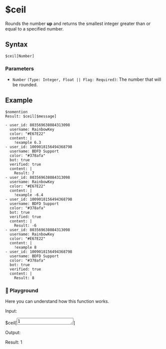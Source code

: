 # $ceil
Rounds the number **up** and returns the smallest integer greater than or equal to a specified number.

## Syntax
```
$ceil[Number]
```

### Parameters
- `Number` `(Type: Integer, Float || Flag: Required)`: The number that will be rounded.

## Example
```
$nomention
Result: $ceil[$message]
```

```discord yaml
- user_id: 803569638084313098
  username: RainbowKey
  color: "#E67E22"
  content: |
    !example 6.3
- user_id: 1009018156494368798
  username: BDFD Support
  color: "#378afa"
  bot: true
  verified: true
  content: |
    Result: 7
- user_id: 803569638084313098
  username: RainbowKey
  color: "#E67E22"
  content: |
    !example -6.4
- user_id: 1009018156494368798
  username: BDFD Support
  color: "#378afa"
  bot: true
  verified: true
  content: |
    Result: -6
- user_id: 803569638084313098
  username: RainbowKey
  color: "#E67E22"
  content: |
    !example 8
- user_id: 1009018156494368798
  username: BDFD Support
  color: "#378afa"
  bot: true
  verified: true
  content: |
    Result: 8
```

<div class=function-playground>
  <h3>🤖 Playground</h3>
  <p>Here you can understand how this function works.</p>
  <div class="function-input">
    <p>Input:</p>
    <span id="play-code">$ceil[<textarea id="play-input" rows="1" maxlength="25">1</textarea>]</span>
  </div>
  <div class="function-output">
    <p>Output:</p>
    <span id="play-output">Result: 1</span>
  </div>
</div>
